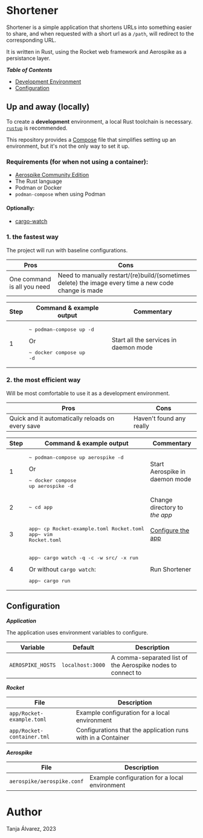 # Shortener

Shortener is a simple application that shortens URLs into something easier to share, and when requested with a short url as a `/path`, will redirect to the corresponding URL.

It is written in Rust, using the Rocket web framework and Aerospike as a persistance layer.

***Table of Contents***

* [Development Environment](#up-and-away-locally)
* [Configuration](#configuration)

## Up and away (locally)

To create a **development** environment, a local Rust toolchain is necessary. [`rustup`](https://rustup.rs/) is recommended.

This repository provides a [Compose](https://compose-spec.io/) file that simplifies setting up an environment, but it's not the only way to set it up.

### Requirements (for when **not** using a container):

- [Aerospike Community Edition](https://github.com/aerospike/aerospike-server/releases)
- The Rust language
- Podman or Docker
- `podman-compose` when using Podman

#### Optionally:
- [cargo-watch](https://crates.io/crates/cargo-watch)

### 1. the fastest way

The project will run with baseline configurations.

| Pros | Cons |
|---|---|
| One command is all you need | Need to manually restart/(re)build/(sometimes delete) the image every time a new code change is made |

| Step | Command & example output | Commentary |
|---|---|---|
| 1 | <pre>~ podman-compose up -d</pre> Or <pre>~ docker compose up -d</pre> | Start all the services in daemon mode

### 2. the most efficient way

Will be most comfortable to use it as a development environment.

| Pros | Cons |
|---|---|
| Quick and it automatically reloads on every save | Haven't found any really |

| Step | Command & example output | Commentary |
|---|---|---|
| 1 | <pre>~ podman-compose up aerospike -d</pre> Or <pre>~ docker compose up aerospike -d</pre> | Start Aerospike in daemon mode |
| 2 | <pre>~ cd app</pre> | Change directory to _the app_ |
| 3 | <pre>app~ cp Rocket-example.toml Rocket.toml<br>app~ vim Rocket.toml</pre> | [Configure the app](https://rocket.rs/v0.5-rc/guide/configuration/) |
| 4 | <pre>app~ cargo watch -q -c -w src/ -x run</pre>Or without `cargo watch`:<br><pre>app~ cargo run</pre> | Run Shortener |

## Configuration

***Application***

The application uses environment variables to configure.

| Variable | Default | Description
|---|---|---
| `AEROSPIKE_HOSTS` | `localhost:3000` | A comma-separated list of the Aerospike nodes to connect to

***Rocket***

| File | Description |
|---|---
| `app/Rocket-example.toml` | Example configuration for a local environment
| `app/Rocket-container.tml` | Configurations that the application runs with in a Container

***Aerospike***

| File | Description |
|---|---
| `aerospike/aerospike.conf` | Example configuration for a local environment


# Author
Tanja Álvarez, 2023
